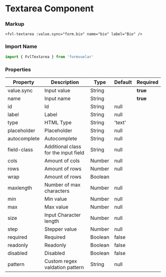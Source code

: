 # Textarea Component

### Markup

```vue
<fvl-textarea :value.sync="form.bio" name="bio" label="Bio" />
```

### Import Name

```js
import { FvlTextarea } from 'formvuelar'
```

### Properties

| Property     | Description                          | Type    | Default | Required |
| ------------ | ------------------------------------ | ------- | ------- | -------- |
| value.sync   | Input value                          | String  |         | **true** |
| name         | Input name                           | String  |         | **true** |
| id           | Id                                   | String  | null    |          |
| label        | Label                                | String  | null    |          |
| type         | HTML Type                            | String  | 'text'  |          |
| placeholder  | Placeholder                          | String  | null    |          |
| autocomplete | Autocomplete                         | String  | null    |          |
| field-class  | Additional class for the input field | String  | null    |          |
| cols         | Amount of cols                       | Number  | null    |          |
| rows         | Amount of rows                       | Number  | null    |          |
| wrap         | Amount of rows                       | Boolean |         |          |
| maxlength    | Number of max characters             | Number  | null    |          |
| min          | Min value                            | Number  | null    |          |
| max          | Max value                            | Number  | null    |          |
| size         | Input Character length               | Number  | null    |          |
| step         | Stepper value                        | Number  | null    |          |
| required     | Required                             | Boolean | false   |          |
| readonly     | Readonly                             | Boolean | false   |          |
| disabled     | Disabled                             | Boolean | false   |          |
| pattern      | Custom regex valdation pattern       | String  | null    |          |
